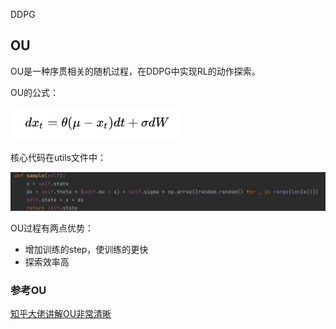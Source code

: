 DDPG

## OU

OU是一种序贯相关的随机过程，在DDPG中实现RL的动作探索。

OU的公式：

![image-20211215100227297](README.assets/image-20211215100227297.png)

核心代码在utils文件中：

![image-20211215100322530](README.assets/image-20211215100322530.png)

OU过程有两点优势：

- 增加训练的step，使训练的更快
- 探索效率高

### 参考OU

[知乎大佬讲解OU非常清晰](https://zhuanlan.zhihu.com/p/54670989)

